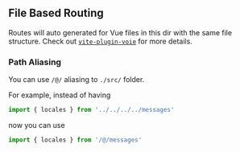 ## File Based Routing

Routes will auto generated for Vue files in this dir with the same file structure.
Check out [`vite-plugin-voie`](https://github.com/vamplate/vite-plugin-voie) for more details.

### Path Aliasing

You can use `/@/` aliasing to `./src/` folder.

For example, instead of having

```ts
import { locales } from '../../../../messages'
```

now you can use

```ts
import { locales } from '/@/messages'
```
